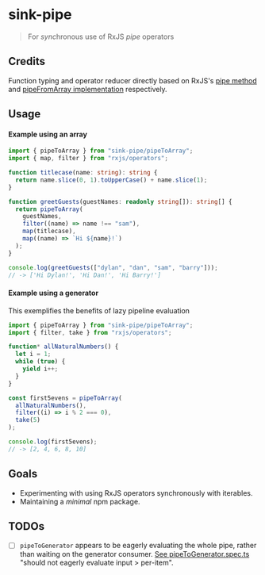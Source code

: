 # sink-pipe

> For *sync*hronous use of RxJS _pipe_ operators

## Credits

Function typing and operator reducer directly based on RxJS's
[pipe method](https://github.com/ReactiveX/rxjs/blob/f9a60f/src/internal/Observable.ts#L392)
and [pipeFromArray implementation](https://github.com/ReactiveX/rxjs/blob/f9a60f/src/internal/util/pipe.ts#L77)
respectively.

## Usage

#### Example using an array

```typescript
import { pipeToArray } from "sink-pipe/pipeToArray";
import { map, filter } from "rxjs/operators";

function titlecase(name: string): string {
  return name.slice(0, 1).toUpperCase() + name.slice(1);
}

function greetGuests(guestNames: readonly string[]): string[] {
  return pipeToArray(
    guestNames,
    filter((name) => name !== "sam"),
    map(titlecase),
    map((name) => `Hi ${name}!`)
  );
}

console.log(greetGuests(["dylan", "dan", "sam", "barry"]));
// -> ['Hi Dylan!', 'Hi Dan!', 'Hi Barry!']
```

#### Example using a generator

This exemplifies the benefits of lazy pipeline evaluation

```typescript
import { pipeToArray } from "sink-pipe/pipeToArray";
import { filter, take } from "rxjs/operators";

function* allNaturalNumbers() {
  let i = 1;
  while (true) {
    yield i++;
  }
}

const first5evens = pipeToArray(
  allNaturalNumbers(),
  filter((i) => i % 2 === 0),
  take(5)
);

console.log(first5evens);
// -> [2, 4, 6, 8, 10]
```

## Goals

- Experimenting with using RxJS operators synchronously with iterables.
- Maintaining a _minimal_ npm package.

## TODOs

- [ ] `pipeToGenerator` appears to be eagerly evaluating the whole pipe,
      rather than waiting on the generator consumer.
      [See pipeToGenerator.spec.ts](/spec/pipeToGenerator.spec.ts)
      "should not eagerly evaluate input > per-item".
